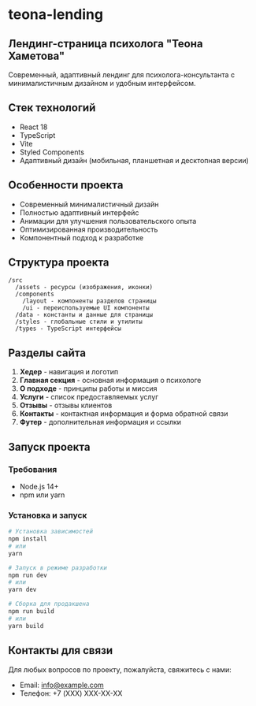 # teona-lending

## Лендинг-страница психолога "Теона Хаметова"

Современный, адаптивный лендинг для психолога-консультанта с минималистичным дизайном и удобным интерфейсом.

## Стек технологий

- React 18
- TypeScript
- Vite
- Styled Components
- Адаптивный дизайн (мобильная, планшетная и десктопная версии)

## Особенности проекта

- Современный минималистичный дизайн
- Полностью адаптивный интерфейс
- Анимации для улучшения пользовательского опыта
- Оптимизированная производительность
- Компонентный подход к разработке

## Структура проекта

```
/src
  /assets - ресурсы (изображения, иконки)
  /components
    /layout - компоненты разделов страницы
    /ui - переиспользуемые UI компоненты
  /data - константы и данные для страницы
  /styles - глобальные стили и утилиты
  /types - TypeScript интерфейсы
```

## Разделы сайта

1. **Хедер** - навигация и логотип
2. **Главная секция** - основная информация о психологе
3. **О подходе** - принципы работы и миссия
4. **Услуги** - список предоставляемых услуг
5. **Отзывы** - отзывы клиентов
6. **Контакты** - контактная информация и форма обратной связи
7. **Футер** - дополнительная информация и ссылки

## Запуск проекта

### Требования

- Node.js 14+
- npm или yarn

### Установка и запуск

```bash
# Установка зависимостей
npm install
# или
yarn

# Запуск в режиме разработки
npm run dev
# или
yarn dev

# Сборка для продакшена
npm run build
# или
yarn build
```

## Контакты для связи

Для любых вопросов по проекту, пожалуйста, свяжитесь с нами:

- Email: info@example.com
- Телефон: +7 (XXX) XXX-XX-XX
